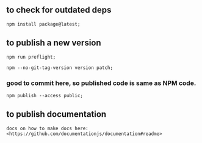 ## to check for outdated deps

    npm install package@latest;

## to publish a new version

    npm run preflight;

    npm --no-git-tag-version version patch;

### good to commit here, so published code is same as NPM code.

    npm publish --access public;

## to publish documentation

    docs on how to make docs here:
    <https://github.com/documentationjs/documentation#readme>
